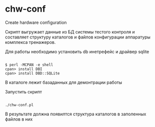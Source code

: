 # chw-conf
Create hardware configuration

Скрипт выгружает данные из БД системы тестого контроля и составляет структуру каталогов и файлов конфигурации аппаратуры комплекса тренажеров.

Для работы необходимо установить db инетрефейс и драйвер sqlite

<code>
$ perl -MCPAN -e shell
cpan> install DBI
cpan> install DBD::SQLite
</code>

В каталоге лежит базаданных для демонтрации работы

Запустить скрипт

<code>
./chw-conf.pl
</code>

В результате должна появилтся структура каталогов в заполенных файлов в них

